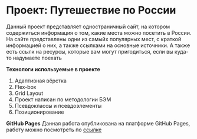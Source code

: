 # Проект: Путешествие по России
Данный проект представляет одностраничный сайт, на котором содержиться информация о том, какие места можно посетить в России.
На сайте представлены одни из самыйх популярных мест, с краткой информацией о них, а также ссылками на основные источники.
А также есть ссылк на ресурсы, которые вам могут пригодиться, если вы куда-то надумаете поехать 


**Технологи используемые в проекте**

1. Адаптивная вёрстка
2. Flex-box
3. Grid Layout
4. Проект написан по методологии БЭМ
5. Псевдоклассы и псевдоэлементы
6. Позиционирование

**GitHub Pages**
Данная работа опубликована на платформе GitHub Pages, работу можно посмотреть по [ссылке](https://www.figma.com/file/5S2WSbEFL6awjVWJ0NWL8Q/Sprint-3_-Russia-_-desktop-mobile?node-id=28503%3A0)
